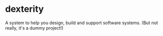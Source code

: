 # dexterity
A system to help you design, build and support software systems. (But not really, it's a dummy project!)
